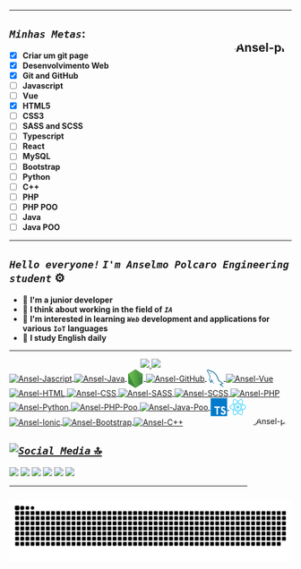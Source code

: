   ***
  ## **_`Minhas Metas`_**: <div><img align="right" alt="Ansel-pic" height="150" style="border-radius:50px;" src="https://user-images.githubusercontent.com/66381597/164872842-39e47a3b-b1ff-4cd9-a0e5-bb5d5ff11f00.jpg"></div>

- [x] **Criar um git page**
- [x] **Desenvolvimento Web**
- [x] **Git and GitHub**     
- [ ] **Javascript**
- [ ] **Vue**
- [x] **HTML5**
- [ ] **CSS3**
- [ ] **SASS and SCSS**
- [ ] **Typescript**
- [ ] **React**
- [ ] **MySQL**
- [ ] **Bootstrap**
- [ ] **Python** 
- [ ] **C++**
- [ ] **PHP**
- [ ] **PHP POO**
- [ ] **Java**
- [ ] **Java POO**
 ***
##  _`Hello everyone!`_  _`I'm Anselmo Polcaro Engineering student`_ ⚙️ 
- 🔭 **I'm a junior developer**
- 💬 **I think about working in the field of** **_`IA`_** 
- 🔗 **I'm interested in learning** _**`Web`**_ **development and applications for various** **`IoT`** **languages**
- 📓 **I study English daily**

***
<div align="center">
  <a href="https://github.com/polcaronet">
  <img height="150em" src="https://github-readme-stats.vercel.app/api?username=polcaronet&show_icons=true&theme=algolia&include_all_commits=true&count_private=true"/>
  <img height="150em" src="https://github-readme-stats.vercel.app/api/top-langs/?username=polcaronet&layout=compact&langs_count=7&theme=algolia"/>
</div>
<div style="display: inline_block"><td>
  <img align="center" alt="Ansel-Jascript" height="33" width="30" src="https://git.svarun.dev/devicons/devicon/raw/branch/master/icons/javascript/javascript-original.svg">
  <img align="center" alt="Ansel-Java" height="33" width="30" src="https://git.svarun.dev/devicons/devicon/raw/branch/master/icons/java/java-original.svg">
  <img align="center" alt="Ansel-Nodejs" height="33" width="30" src="https://raw.githubusercontent.com/devicons/devicon/1119b9f84c0290e0f0b38982099a2bd027a48bf1/icons/nodejs/nodejs-original.svg">
  <img align="center" alt="Ansel-GitHub" height="33" width="30" src="https://git.svarun.dev/devicons/devicon/raw/branch/master/icons/github/github-original.svg">
  <img align="center" alt="Ansel-MySQL" height="33" width="30"   src="https://raw.githubusercontent.com/devicons/devicon/1119b9f84c0290e0f0b38982099a2bd027a48bf1/icons/mysql/mysql-original.svg">
  <img align="center" alt="Ansel-Vue" height="33" width="30"  src="https://upload.wikimedia.org/wikipedia/commons/f/f1/Vue.png">
  <img align="center" alt="Ansel-HTML" height="33" width="30" src="https://icongr.am/devicon/html5-original.svg?size=128&color=currentColor">
  <img align="center" alt="Ansel-CSS" height="33" width="30" src="https://git.svarun.dev/devicons/devicon/raw/branch/master/icons/css3/css3-original.svg">
  <img align="center" alt="Ansel-SASS" height="33" width="30" src="https://user-images.githubusercontent.com/66381597/167758203-44416e10-5b18-4a50-af47-751b311a1f29.png">
  <img align="center" alt="Ansel-SCSS" height="33" width="30" src="https://user-images.githubusercontent.com/66381597/167758552-9210f98b-ad76-451c-92e7-8fb88e921bf6.png">
  <img align="center" alt="Ansel-PHP" height="33" width="30" src="https://user-images.githubusercontent.com/66381597/165204589-3f8ba5d1-57a3-4b3b-bdbe-dcc61a3f2b9b.png">
  <img align="center" alt="Ansel-Python" height="33" width="30" src="https://git.svarun.dev/devicons/devicon/raw/branch/master/icons/python/python-original.svg">
  <img align="center" alt="Ansel-PHP-Poo" height="33" width="30" src="https://user-images.githubusercontent.com/66381597/165306915-290e12d4-38c1-4b52-b5a4-cbddce2e43f4.png">
 <img align="center" alt="Ansel-Java-Poo" height="33" width="30" src="https://user-images.githubusercontent.com/66381597/165307687-5f6746f4-f609-49f5-a3fc-3b7c930ad382.png">
 <img align="center" alt="Ansel-Typescript" height="33" width="30" src="https://raw.githubusercontent.com/devicons/devicon/master/icons/typescript/typescript-plain.svg">
 <img align="center" alt="Ansel-React" height="33" width="30" src="https://raw.githubusercontent.com/devicons/devicon/master/icons/react/react-original.svg">
 <img align="center" alt="Ansel-Ionic" height="33" width="30" src="https://user-images.githubusercontent.com/66381597/167077713-93e48f64-3a63-4d28-957f-aabe6f9e15a2.png">
 <img align="center" alt="Ansel-Bootstrap" height="33" width="30" src="https://user-images.githubusercontent.com/66381597/167077951-afb46809-4d28-4b53-9c60-8838d09635c0.png">
 <img align="center" alt="Ansel-C++" height="33" width="30" src="https://user-images.githubusercontent.com/66381597/167078198-589c663b-87ac-4cbc-9ab5-aedd6dbb213c.png">
 <img align="right" alt="Ansel-pic" height="150" style="border-radius:50px;" src="https://user-images.githubusercontent.com/66381597/166562759-f5d279eb-5dda-46ad-9e7b-e4dee0eee8bc.png?width=676&height=676">
 </td>
</div>
 
## <img align="left" src="https://user-images.githubusercontent.com/66381597/163893585-ec4a0c99-6901-4610-bc4f-a0bde0de172e.png"><span style="font-family: Arial, sans-serif">_`Social Media`_ 🔝</span> 
  <div> 
  <a href="https://www.linkedin.com/in/anselmo-polcaro-ribeiro-b2a570207" target="_blank"><img src="https://img.shields.io/badge/LinkedIn-0077B5?style=for-the-badge&logo=linkedin&logoColor=white" target="_blank"></a>
  <a href="https://www.instagram.com/polcaronet/" target="_blank"><img src="https://img.shields.io/badge/Instagram-E4405F?style=for-the-badge&logo=instagram&logoColor=white" target="_blank"></a>
    <a href="https://youtube.com/channel/UCidZ9rDQp3TYIrMV0I9ikvg" target="_blank"><img src="https://img.shields.io/badge/YouTube-FF0000?style=for-the-badge&logo=youtube&logoColor=white" target="_blank"></a>
  <a href="https://www.facebook.com/anselmo.polcaro/" target="_blank"><img src="https://img.shields.io/badge/Facebook-1877F2?style=for-the-badge&logo=facebook&logoColor=white" target="_blank"></a>
  <a href="https://medium.com/@polcaronet" target="_blank"><img src="https://img.shields.io/badge/Medium-12100E?style=for-the-badge&logo=medium&logoColor=white" target="_blank"></a>
    <a href="mailto:polcaronet@gmail.com"><img src="https://img.shields.io/badge/-Gmail-%23333?style=for-the-badge&logo=gmail&logoColor=white" target="_blank"></a></div>
     
 *** 
 <picture>
  <source media="(prefers-color-scheme: dark)" srcset="github-snake-dark.svg"/>
  <source media="(prefers-color-scheme: light)" srcset="github-snake.svg" />
</picture>
<img alt="github contribution grid snake animation" src="https://raw.githubusercontent.com/platane/snk/output/github-contribution-grid-snake.svg" style="visibility:visible;max-width:100%;">
</div>

